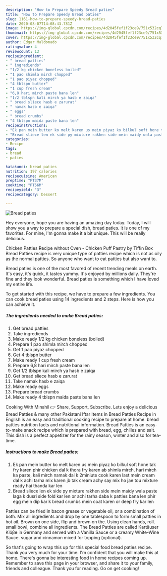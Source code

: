 ```yaml
---
description: "How to Prepare Speedy Bread paties"
title: "How to Prepare Speedy Bread paties"
slug: 1161-how-to-prepare-speedy-bread-paties
date: 2020-08-07T14:08:43.781Z
image: https://img-global.cpcdn.com/recipes/4d2045fef1f23ce9/751x532cq70/bread-paties-recipe-main-photo.jpg
thumbnail: https://img-global.cpcdn.com/recipes/4d2045fef1f23ce9/751x532cq70/bread-paties-recipe-main-photo.jpg
cover: https://img-global.cpcdn.com/recipes/4d2045fef1f23ce9/751x532cq70/bread-paties-recipe-main-photo.jpg
author: Edgar Maldonado
ratingvalue: 4
reviewcount: 13
recipeingredient:
- " bread patties"
- " ingrediends"
- "1/2 kg chicken boneless boiled"
- "1 pao shimla mirch chopped"
- "1 pao piyaz chopped"
- "4 tblspn butter"
- "1 cup fresh cream"
- "6,8 hari mirch paste bana len"
- "1/2 tblspn kali mirch ya hasb e zaiqa"
- " bread sliece hasb e zarurat"
- " namak hasb e zaiqa"
- " eggs"
- " bread crumbs"
- "4 tblspn maida paste bana len"
recipeinstructions:
- "Ek pan mein butter ko melt karen us mein piyaz ko bilkul soft hone tak fry karen phir chicken dal k thora fry karen ab shimla mirch, hari mirch ka paste, kali mirch namak dal k 2miniute cook karen last mein cream dal k achi tarha mix karen jb tak cream achy say mix ho jae tou mixture ready hai thanda kar len"
- "Bread sliece len ek side py mixture rakhen side mein maidy wala paste laga k dusri side fold kar len or achi tarha daba k patties bana len phir egg mein dip kar k bread crumbs mein coat karen or deep fry kar len"
categories:
- Recipe
tags:
- bread
- paties

katakunci: bread paties 
nutrition: 197 calories
recipecuisine: American
preptime: "PT37M"
cooktime: "PT56M"
recipeyield: "3"
recipecategory: Dessert

---
```



![Bread paties](https://img-global.cpcdn.com/recipes/4d2045fef1f23ce9/751x532cq70/bread-paties-recipe-main-photo.jpg)

Hey everyone, hope you are having an amazing day today. Today, I will show you a way to prepare a special dish, bread paties. It is one of my favorites. For mine, I'm gonna make it a bit unique. This will be really delicious.

Chicken Patties Recipe without Oven - Chicken Puff Pastry by Tiffin Box Bread Patties recipe is very unique type of patties recipe which is not as oily as the normal patties. So anyone who want to eat patties but also want to.

Bread paties is one of the most favored of recent trending meals on earth. It's easy, it's quick, it tastes yummy. It's enjoyed by millions daily. They're fine and they look wonderful. Bread paties is something which I have loved my entire life.


To get started with this recipe, we have to prepare a few ingredients. You can cook bread paties using 14 ingredients and 2 steps. Here is how you can achieve it.

<!--inarticleads1-->

##### The ingredients needed to make Bread paties:

1. Get  bread patties
1. Take  ingrediends
1. Make ready 1/2 kg chicken boneless (boiled)
1. Prepare 1 pao shimla mirch chopped
1. Get 1 pao piyaz chopped
1. Get 4 tblspn butter
1. Make ready 1 cup fresh cream
1. Prepare 6,8 hari mirch paste bana len
1. Get 1/2 tblspn kali mirch ya hasb e zaiqa
1. Get  bread sliece hasb e zarurat
1. Take  namak hasb e zaiqa
1. Make ready  eggs
1. Prepare  bread crumbs
1. Make ready 4 tblspn maida paste bana len


Cooking With Minahil 👉 Share, Support, Subscribe. Lets enjoy a delicious Bread Patties &amp; many other Pakistani Iftar Items in Bread Patties Recipe in English is an easy and traditional cooking recipe to prepare at home. bread patties nutrition facts and nutritional information. Bread Patties is an easy-to-make snack recipe which is prepared with bread, egg, chilies and salt. This dish is a perfect appetizer for the rainy season, winter and also for tea-time. 

<!--inarticleads2-->

##### Instructions to make Bread paties:

1. Ek pan mein butter ko melt karen us mein piyaz ko bilkul soft hone tak fry karen phir chicken dal k thora fry karen ab shimla mirch, hari mirch ka paste, kali mirch namak dal k 2miniute cook karen last mein cream dal k achi tarha mix karen jb tak cream achy say mix ho jae tou mixture ready hai thanda kar len
1. Bread sliece len ek side py mixture rakhen side mein maidy wala paste laga k dusri side fold kar len or achi tarha daba k patties bana len phir egg mein dip kar k bread crumbs mein coat karen or deep fry kar len


Patties can be fried in bacon grease or vegetable oil, or a combination of both. Mix all ingredients and drop by one tablespoon to form small patties in hot oil. Brown on one side, flip and brown on the. Using clean hands, roll. small bowl, combine all ingredients. The Bread Patties are called Kartäuser Klöβe in Germany and served with a Vanilla Sauce or a creamy White-Wine Sauce. sugar and cinnamon mixed for topping (optional). 

So that's going to wrap this up for this special food bread paties recipe. Thank you very much for your time. I'm confident that you will make this at home. There's gonna be interesting food in home recipes coming up. Remember to save this page in your browser, and share it to your family, friends and colleague. Thank you for reading. Go on get cooking!
